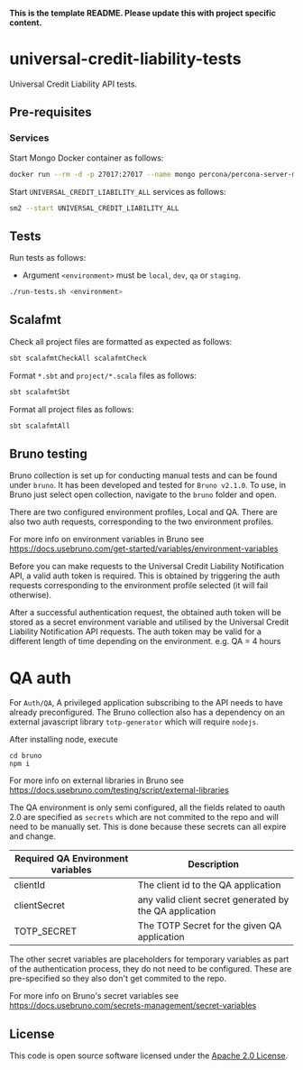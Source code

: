 **This is the template README. Please update this with project specific content.**

# universal-credit-liability-tests

Universal Credit Liability API tests.

## Pre-requisites

### Services

Start Mongo Docker container as follows:

```bash
docker run --rm -d -p 27017:27017 --name mongo percona/percona-server-mongodb:6.0
```

Start `UNIVERSAL_CREDIT_LIABILITY_ALL` services as follows:

```bash
sm2 --start UNIVERSAL_CREDIT_LIABILITY_ALL
```

## Tests

Run tests as follows:

* Argument `<environment>` must be `local`, `dev`, `qa` or `staging`.

```bash
./run-tests.sh <environment>
```

## Scalafmt

Check all project files are formatted as expected as follows:

```bash
sbt scalafmtCheckAll scalafmtCheck
```

Format `*.sbt` and `project/*.scala` files as follows:

```bash
sbt scalafmtSbt
```

Format all project files as follows:

```bash
sbt scalafmtAll
```

## Bruno testing
Bruno collection is set up for conducting manual tests and can be found under `bruno`. 
It has been developed and tested for `Bruno v2.1.0`.
To use, in Bruno just select open collection, navigate to the `bruno` folder and open.

There are two configured environment profiles, Local and QA.
There are also two auth requests, corresponding to the two environment profiles.

For more info on environment variables in Bruno see https://docs.usebruno.com/get-started/variables/environment-variables

Before you can make requests to the Universal Credit Liability Notification API, a valid auth token is required.
This is obtained by triggering the auth requests corresponding to the environment profile selected (it will fail otherwise).

After a successful authentication request, the obtained auth token will be stored as a secret environment variable and utilised by the Universal Credit Liability Notification API requests.
The auth token may be valid for a different length of time depending on the environment. e.g. QA = 4 hours

# QA auth
For `Auth/QA`, A privileged application subscribing to the API needs to have already preconfigured.
The Bruno collection also has a dependency on an external javascript library `totp-generator` which will require `nodejs`.

After installing node, execute
```
cd bruno
npm i
```
For more info on external libraries in Bruno see https://docs.usebruno.com/testing/script/external-libraries

The QA environment is only semi configured, all the fields related to oauth 2.0 are specified as `secrets` which are not commited to the repo and will need to be manually set.
This is done because these secrets can all expire and change.

| Required QA Environment variables | Description                                             |
|-----------------------------------|---------------------------------------------------------|
| clientId                          | The client id to the QA application                     |
| clientSecret                      | any valid client secret generated by the QA application |
| TOTP_SECRET                       | The TOTP Secret for the given QA application            |

The other secret variables are placeholders for temporary variables as part of the authentication process, they do not need to be configured.
These are pre-specified so they also don't get commited to the repo.

For more info on Bruno's secret variables see
https://docs.usebruno.com/secrets-management/secret-variables

## License

This code is open source software licensed under the [Apache 2.0 License]("http://www.apache.org/licenses/LICENSE-2.0.html").
